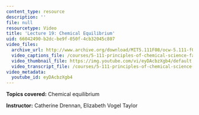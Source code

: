 ```yaml
---
content_type: resource
description: ''
file: null
resourcetype: Video
title: 'Lecture 19: Chemical Equilibrium'
uid: 66042490-b2dc-be9f-050f-4cb32045c807
video_files:
  archive_url: http://www.archive.org/download/MIT5.111F08/ocw-5.111-f08-lec19_300k.mp4
  video_captions_file: /courses/5-111-principles-of-chemical-science-fall-2008/7be93fc429045a2f9237b1971f078eda_eyDAcbzXgb4.vtt
  video_thumbnail_file: https://img.youtube.com/vi/eyDAcbzXgb4/default.jpg
  video_transcript_file: /courses/5-111-principles-of-chemical-science-fall-2008/dc8533ec83838c9ff255743c278dc54f_eyDAcbzXgb4.pdf
video_metadata:
  youtube_id: eyDAcbzXgb4
---
```


**Topics covered:** Chemical equilibrium

**Instructor:** Catherine Drennan, Elizabeth Vogel Taylor